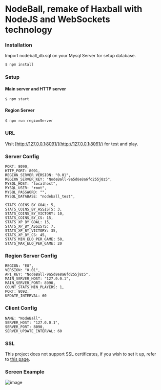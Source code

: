 # NodeBall, remake of Haxball with NodeJS and WebSockets technology

### Installation
Import nodeball_db.sql on your Mysql Server for setup database.

```sh
$ npm install
```

### Setup

#### Main server and HTTP server
```sh
$ npm start
```

#### Region Server
```sh
$ npm run regionServer
```

### URL
Visit [http://127.0.0.1:8091/](http://127.0.0.1:8091/) for test and play. 

### Server Config
```
PORT: 8090,
HTTP_PORT: 8091,
REGION_SERVER_VERSION: "0.01",
REGION_SERVER_KEY: "NodeBall-9a5d8e8a6fd255j8z5",
MYSQL_HOST: "localhost",
MYSQL_USER: "root",
MYSQL_PASSWORD: "",
MYSQL_DATABASE: "nodeball_test",

STATS_COINS_BY_GOAL: 5,
STATS_COINS_BY_ASSISTS: 3,
STATS_COINS_BY_VICTORY: 10,
STATS_COINS_BY_CS: 15,
STATS_XP_BY_GOAL: 15,
STATS_XP_BY_ASSISTS: 7,
STATS_XP_BY_VICTORY: 35,
STATS_XP_BY_CS: 45,
STATS_MIN_ELO_PER_GAME: 50,
STATS_MAX_ELO_PER_GAME: 20
```

### Region Server Config
```
REGION: "EU",
VERSION: "0.01",
API_KEY: "NodeBall-9a5d8e8a6fd255j8z5",
MAIN_SERVER_HOST: "127.0.0.1",
MAIN_SERVER_PORT: 8090,
COUNT_STATS_MIN_PLAYERS: 1,
PORT: 8092,
UPDATE_INTERVAL: 60
```

### Client Config
```
NAME: "NodeBall",
SERVER_HOST: "127.0.0.1",
SERVER_PORT: 8090,
SERVER_UPDATE_INTERVAL: 60
```

### SSL
This project does not support SSL certificates, if you wish to set it up, refer to [this page](https://github.com/websockets/ws#external-https-server).

### Screen Example
![image](https://i.imgur.com/IouXwYo.gif)